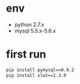 # env

- python 2.7.x
- mysql 5.5.x-5.6.x

# first run

```sh
pip install pymysql==0.9.2
pip install xlwt==1.3.0
```

